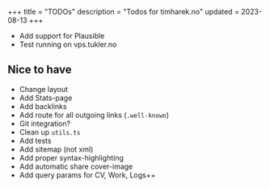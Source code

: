 +++
title = "TODOs"
description = "Todos for timharek.no"
updated = 2023-08-13
+++

- Add support for Plausible
- Test running on vps.tukler.no

## Nice to have

- Change layout
- Add Stats-page
- Add backlinks
- Add route for all outgoing links (`.well-known`)
- Git integration?
- Clean up `utils.ts`
- Add tests
- Add sitemap (not xml)
- Add proper syntax-highlighting
- Add automatic share cover-image
- Add query params for CV, Work, Logs++

